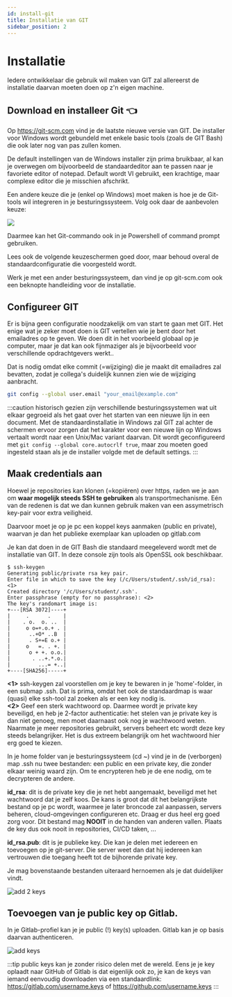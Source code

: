 ```yaml
---
id: install-git
title: Installatie van GIT
sidebar_position: 2
---
```


# Installatie


Iedere ontwikkelaar die gebruik wil maken van GIT zal allereerst de installatie daarvan moeten doen op z'n eigen machine.

## Download en installeer Git 👈

Op https://git-scm.com vind je de laatste nieuwe versie van GIT. De installer voor Windows wordt gebundeld met enkele basic tools (zoals de GIT Bash) die ook later nog van pas zullen komen.

De default instellingen van de Windows installer zijn prima bruikbaar, al kan je overwegen om bijvoorbeeld de standaardeditor aan te passen naar je favoriete editor of notepad. Default wordt VI gebruikt, een krachtige, maar complexe editor die je misschien afschrikt.

Een andere keuze die je (enkel op Windows) moet maken is hoe je de Git-tools wil integreren in je besturingssysteem. Volg ook daar de aanbevolen keuze:

<p align="center">

![](/img/git/gitinstallerpath.png)

</p>

Daarmee kan het Git-commando ook in je Powershell of command prompt gebruiken. 

Lees ook de volgende keuzeschermen goed door, maar behoud overal de standaardconfiguratie die voorgesteld wordt.

Werk je met een ander besturingssysteem, dan vind je op git-scm.com ook een beknopte handleiding voor de installatie.

## Configureer GIT 

Er is bijna geen configuratie noodzakelijk om van start te gaan met GIT. Het enige wat je zeker moet doen is GIT vertellen wie je bent door het emailadres op te geven. 
We doen dit in het voorbeeld globaal op je computer, maar je dat kan ook fijnmaziger als je bijvoorbeeld voor verschillende opdrachtgevers werkt..

Dat is nodig omdat elke commit (=wijziging) die je maakt dit emailadres zal bevatten, zodat je collega's duidelijk kunnen zien wie de wijziging aanbracht.

```bash
git config --global user.email "your_email@example.com"
```


:::caution
historisch gezien zijn verschillende besturingssystemen wat uit elkaar gegroeid als het gaat over het starten van een nieuwe lijn in een document. Met de standaardinstallatie in Windows zal GIT zal achter de schermen ervoor zorgen dat het karakter voor een nieuwe lijn op Windows vertaalt wordt naar een Unix/Mac variant daarvan. Dit wordt geconfigureerd met `git config --global core.autocrlf true`, maar zou moeten goed ingesteld staan als je de installer volgde met de default settings.
:::

## Maak credentials aan 

Hoewel je repositories kan klonen (=kopiëren) over https, raden we je aan om **waar mogelijk steeds SSH te gebruiken** als transportmechanisme. Eén van de redenen is dat we dan kunnen gebruik maken van een assymetrisch key-pair voor extra veiligheid. 

Daarvoor moet je op je pc een koppel keys aanmaken (public en private), waarvan je dan het publieke exemplaar kan uploaden op gitlab.com

Je kan dat doen in de GIT Bash die standaard meegeleverd wordt met de installatie van GIT. In deze console zijn tools als OpenSSL ook beschikbaar.


```
$ ssh-keygen
Generating public/private rsa key pair.
Enter file in which to save the key (/c/Users/student/.ssh/id_rsa): <1>
Created directory '/c/Users/student/.ssh'.
Enter passphrase (empty for no passphrase): <2>
The key's randomart image is:
+---[RSA 3072]----+
|     .      .    |
|    . o.  o. ..  |
|     o o=+.o.+ . |
|      ..+O* ..B  |
|      . S+=E o.+ |
|     o   =. . +. |
|      o + +. o.o.|
|       . ..+.*.o.|
|         ...= +..|
+----[SHA256]-----+
```

**<1>** ssh-keygen zal voorstellen om je key te bewaren in je 'home'-folder, in een submap .ssh. Dat is prima, omdat het ook de standaardmap is waar (quasi) elke ssh-tool zal zoeken als er een key nodig is. <br/>
**<2>** Geef een sterk wachtwoord op. Daarmee wordt je private key beveiligd, en heb je 2-factor authenticatie: het stelen van je private key is dan niet genoeg, men moet daarnaast ook nog je wachtwoord weten. Naarmate je meer repositories gebruikt, servers beheert etc wordt deze key steeds belangrijker. Het is dus extreem belangrijk om het wachtwoord hier erg goed te kiezen.


In je home folder van je besturingssysteem (cd ~) vind je in de (verborgen) map .ssh nu twee bestanden: een public en een private key, die zonder elkaar weinig waard zijn. Om te encrypteren heb je de ene nodig, om te decrypteren de andere.

__id_rsa__: dit is de private key die je net hebt aangemaakt, beveiligd met het wachtwoord dat je zelf koos. De kans is groot dat dit het belangrijkste bestand op je pc wordt, waarmee je later broncode zal aanpassen, servers beheren, cloud-omgevingen configureren etc. Draag er dus heel erg goed zorg voor. Dit bestand mag **NOOIT** in de handen van anderen vallen. Plaats de key dus ook nooit in repositories, CI/CD taken, ...

__id_rsa.pub__: dit is je publieke key. Die kan je delen met iedereen en toevoegen op je git-server. Die server weet dan dat hij iedereen kan vertrouwen die toegang heeft tot de bijhorende private key.

Je mag bovenstaande bestanden uiteraard hernoemen als je dat duidelijker vindt. 

<p align="center">

![add 2 keys](/img/git/2keys.png)

</p>

## Toevoegen van je public key op Gitlab. 

In je Gitlab-profiel kan je je public (!) key(s) uploaden. Gitlab kan je op basis daarvan authenticeren.

![add keys](/img/git/addkeys.png)



:::tip 
public keys kan je zonder risico delen met de wereld. Eens je je key oplaadt naar GitHub of Gitlab is dat eigenlijk ook zo, je kan de keys van iemand eenvoudig downloaden via een standaardlink:
https://gitlab.com/username.keys of https://github.com/username.keys
:::


